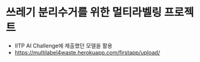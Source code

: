 # 쓰레기 분리수거를 위한 멀티라벨링 프로젝트 
- IITP AI Challenge에 제출했던 모델을 활용
- https://multilabel4waste.herokuapp.com/firstapp/upload/
